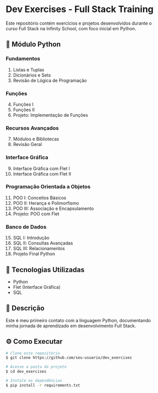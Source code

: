 # Dev Exercises - Full Stack Training

Este repositório contém exercícios e projetos desenvolvidos durante o curso Full Stack na Infinity School, com foco inicial em Python.

## 🐍 Módulo Python

### Fundamentos
1. Listas e Tuplas
2. Dicionários e Sets
3. Revisão de Lógica de Programação

### Funções
4. Funções I
5. Funções II
6. Projeto: Implementação de Funções

### Recursos Avançados
7. Módulos e Bibliotecas
8. Revisão Geral

### Interface Gráfica
9. Interface Gráfica com Flet I
10. Interface Gráfica com Flet II

### Programação Orientada a Objetos
11. POO I: Conceitos Básicos
12. POO II: Herança e Polimorfismo
13. POO III: Associação e Encapsulamento
14. Projeto: POO com Flet

### Banco de Dados
15. SQL I: Introdução
16. SQL II: Consultas Avançadas
17. SQL III: Relacionamentos
18. Projeto Final Python

## 🚀 Tecnologias Utilizadas
- Python
- Flet (Interface Gráfica)
- SQL

## 📝 Descrição
Este é meu primeiro contato com a linguagem Python, documentando minha jornada de aprendizado em desenvolvimento Full Stack.

## ⚙️ Como Executar
```bash
# Clone este repositório
$ git clone https://github.com/seu-usuario/dev_exercises

# Acesse a pasta do projeto
$ cd dev_exercises

# Instale as dependências
$ pip install -r requirements.txt